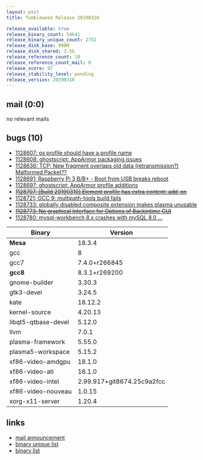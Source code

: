 ```yaml
---
layout: post
title: Tumbleweed Release 20190310

release_available: true
release_binary_count: 54641
release_binary_unique_count: 2752
release_disk_base: 990M
release_disk_shared: 3.5G
release_reference_count: 10
release_reference_count_mail: 0
release_score: 97
release_stability_level: pending
release_version: 20190310
---
```


## mail (0:0)

no relevant mails

## bugs (10)

<!--more-->

- [1128607: gs profile should have a profile name](https://bugzilla.opensuse.org/show_bug.cgi?id=1128607)
- [1128608: ghostscript: AppArmor packaging issues](https://bugzilla.opensuse.org/show_bug.cgi?id=1128608)
- [1128636: TCP: New fragment overlaps old data (retransmission?) Malformed Packet??](https://bugzilla.opensuse.org/show_bug.cgi?id=1128636)
- [1128691: Raspberry Pi 3 B/B+ - Boot from USB breaks reboot](https://bugzilla.opensuse.org/show_bug.cgi?id=1128691)
- [1128697: ghostscript: AppArmor profile additions](https://bugzilla.opensuse.org/show_bug.cgi?id=1128697)
- ~~[1128707: \[Build 20190310\] Element profile has extra content: add-on](https://bugzilla.opensuse.org/show_bug.cgi?id=1128707)~~
- [1128721: GCC 9: multipath-tools build fails](https://bugzilla.opensuse.org/show_bug.cgi?id=1128721)
- [1128733: globally disabled composite extension makes plasma unusable](https://bugzilla.opensuse.org/show_bug.cgi?id=1128733)
- ~~[1128773: No graphical Interface for Options of Backintime GUI](https://bugzilla.opensuse.org/show_bug.cgi?id=1128773)~~
- [1128780: mysql-workbench 8.x  crashes with mySQL 8.0 ...](https://bugzilla.opensuse.org/show_bug.cgi?id=1128780)

Binary | Version
--- | ---
**Mesa** | 18.3.4
gcc | 8
gcc7 | 7.4.0+r266845
**gcc8** | 8.3.1+r269200
gnome-builder | 3.30.3
gtk3-devel | 3.24.5
kate | 18.12.2
kernel-source | 4.20.13
libqt5-qtbase-devel | 5.12.0
llvm | 7.0.1
plasma-framework | 5.55.0
plasma5-workspace | 5.15.2
xf86-video-amdgpu | 18.1.0
xf86-video-ati | 18.1.0
xf86-video-intel | 2.99.917+git8674.25c9a2fcc
xf86-video-nouveau | 1.0.15
xorg-x11-server | 1.20.4

## links

- [mail announcement](https://lists.opensuse.org/opensuse-factory/2019-03/msg00066.html)
- [binary unique list](http://download.tumbleweed.boombatower.com/20190310/rpm.unique.list)
- [binary list](http://download.tumbleweed.boombatower.com/20190310/rpm.list)
